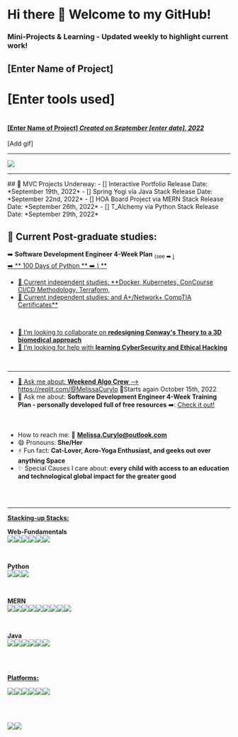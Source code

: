 <h1>Hi there 👋 Welcome to my GitHub!</h1>

<h3>Mini-Projects & Learning - Updated weekly to highlight current work! </h3>


## [Enter Name of Project]
# [Enter tools used]
# <h4> <a href="#"> [Enter Name of Project] *Created on September [enter date], 2022* </a> </h4>
[Add gif]


<hr>
<a href="[![Top Langs]"> 
  <img align="center" src="https://github-readme-stats.vercel.app/api/top-langs/?username=melissacurylo&layout=compact&theme=buefy" />
</a>


<hr>
## 🔭 MVC Projects Underway: 
- [] Interactive Portfolio <subscript> Release Date: *September 19th, 2022* </subscript>
- [] Spring Yogi via Java Stack <subscript> Release Date: *September 22nd, 2022* </subscript>
- [] HOA Board Project via MERN Stack <subscript> Release Date: *September 26th, 2022* </subscript>
- [] T_Alchemy via Python Stack <subscript> Release Date: *September 29th, 2022* </subscript>


## 🌱 Current Post-graduate studies: </br>
➡️ **Software Development Engineer 4-Week Plan** <sub>(see ➡️ <a href="https://docs.google.com/spreadsheets/d/1UlN1Endhlips5TNtbwazCKo-ioyGys5gjZlxJFPTfHA/edit#gid=537226561">)</sub> </br>
➡️ ** 100 Days of Python ** ➡️ <a href="https://github.com/MelissaCurylo/python/tree/master/100_days_of_python"/>) **


- 🌱 Current independent studies: **Docker, Kubernetes, ConCourse CI/CD Methodology, Terraform, 
- 🌱 Current independent studies:  and A+/Network+ CompTIA Certificates**

<br/>

- :handshake: I’m looking to collaborate on **redesigning Conway's Theory to a 3D biomedical approach**
- 🤔 I’m looking for help with **learning CyberSecurity and Ethical Hacking**

<br/>
<hr>

- 💬 Ask me about: **Weekend Algo Crew**  --> https://replit.com/@MelissaCurylo  🚨Starts again October 15th, 2022
- 💬 Ask me about: **Software Development Engineer 4-Week Training Plan - personally developed full of free resources** ➡️: <a href="https://docs.google.com/spreadsheets/d/1UlN1Endhlips5TNtbwazCKo-ioyGys5gjZlxJFPTfHA/edit?usp=sharing"> Check it out! </a>

<br/>


- How to reach me: :email: **Melissa.Curylo@outlook.com** 
- 😄 Pronouns: **She/Her**
- ⚡ Fun fact: **Cat-Lover, Acro-Yoga Enthusiast, and geeks out over anything Space** 
- ✨ Special Causes I care about: **every child with access to an education and technological global impact for the greater good**


<br/>
<br/>
<hr>

**<ins>Stacking-up Stacks:</ins>**
<br/>

**Web-Fundamentals** <br/>
<img src="https://img.shields.io/badge/HTML5-E34F26?style=for-the-badge&logo=html5&logoColor=white"/><img src="https://img.shields.io/badge/CSS3-1572B6?style=for-the-badge&logo=css3&logoColor=white"/><img src="https://img.shields.io/badge/JavaScript-323330?style=for-the-badge&logo=javascript&logoColor=F7DF1E"/><img src="https://img.shields.io/badge/jQuery-0769AD?style=for-the-badge&logo=jquery&logoColor=white"/><img src="https://img.shields.io/badge/Bootstrap-563D7C?style=for-the-badge&logo=bootstrap&logoColor=white"/><img src="https://img.shields.io/badge/Material%20UI-007FFF?style=for-the-badge&logo=mui&logoColor=white"/>

<br/>

**Python** <br/> 
<img src="https://img.shields.io/badge/Python-FFD43B?style=for-the-badge&logo=python&logoColor=blue"/><img src="https://img.shields.io/badge/Flask-000000?style=for-the-badge&logo=flask&logoColor=whit}"/><img src="https://img.shields.io/badge/MySQL-005C84?style=for-the-badge&logo=mysql&logoColor=white"/> 

<br/>

**MERN** <br/>
<img src="https://img.shields.io/badge/MongoDB-4EA94B?style=for-the-badge&logo=mongodb&logoColor=white"/><img src="https://img.shields.io/badge/Express.js-000000?style=for-the-badge&logo=express&logoColor=white"/><img src="https://img.shields.io/badge/React-20232A?style=for-the-badge&logo=react&logoColor=61DAFB"/><img src="https://img.shields.io/badge/Node.js-339933?style=for-the-badge&logo=nodedotjs&logoColor=white"/><img src="https://img.shields.io/badge/JavaScript-323330?style=for-the-badge&logo=javascript&logoColor=F7DF1E"/><img src="https://img.shields.io/badge/Socket.io-010101?&style=for-the-badge&logo=Socket.io&logoColor=white"/><img src="https://img.shields.io/badge/Postman-FF6C37?style=for-the-badge&logo=Postman&logoColor=white"/><img src="https://img.shields.io/badge/Babel-F9DC3E?style=for-the-badge&logo=babel&logoColor=white"/><img src="https://img.shields.io/badge/json-5E5C5C?style=for-the-badge&logo=json&logoColor=white"/>

<br/>

**Java** <br/>
<img src="https://img.shields.io/badge/Java-ED8B00?style=for-the-badge&logo=java&logoColor=white"/><img src="https://img.shields.io/badge/MySQL-005C84?style=for-the-badge&logo=mysql&logoColor=white"/><img src="https://img.shields.io/badge/Spring-6DB33F?style=for-the-badge&logo=spring&logoColor=white"/><img src="https://img.shields.io/badge/Spring_Boot-F2F4F9?style=for-the-badge&logo=spring-boot"/><img src="https://img.shields.io/badge/Spring_Security-6DB33F?style=for-the-badge&logo=Spring-Security&logoColor=white"/><img src="https://img.shields.io/badge/Apache-D22128?style=for-the-badge&logo=Apache&logoColor=white"/>

<br/>
<br/>

**<ins>Platforms:</ins>**
<br/>

<img src="https://img.shields.io/badge/Visual_Studio_Code-0078D4?style=for-the-badge&logo=visual%20studio%20code&logoColor=white"/><img src="https://img.shields.io/badge/IntelliJ_IDEA-000000.svg?style=for-the-badge&logo=intellij-idea&logoColor=white"/><img src="https://img.shields.io/badge/Eclipse-2C2255?style=for-the-badge&logo=eclipse&logoColor=white"/><img src="https://img.shields.io/badge/replit-667881?style=for-the-badge&logo=replit&logoColor=white"/><img src="https://img.shields.io/badge/Notepad++-90E59A.svg?style=for-the-badge&logo=notepad%2B%2B&logoColor=black"/><img src="https://img.shields.io/badge/Trello-0052CC?style=for-the-badge&logo=trello&logoColor=white"/>


<br/>
<br/>

<a href="![Melissa's GitHub stats]"><img align="center" src="https://github-readme-stats.vercel.app/api?username=melissacurylo&show_icons=true&theme=buefy"/></a><a href="![Melissa's GitHub Streak]"><img align="center" src="https://github-readme-streak-stats.herokuapp.com?user=melissacurylo&theme=buefy&date_format=M%20j%5B%2C%20Y%5D"/></a>  

<br/>
